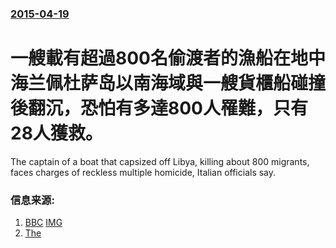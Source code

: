### [2015-04-19](/news/2015/04/19/index.md)

##### 
# 一艘載有超過800名偷渡者的漁船在地中海兰佩杜萨岛以南海域與一艘貨櫃船碰撞後翻沉，恐怕有多達800人罹難，只有28人獲救。 

The captain of a boat that capsized off Libya, killing about 800 migrants, faces charges of reckless multiple homicide, Italian officials say.


### 信息来源:

1. [BBC](http://www.bbc.com/news/world-europe-32390941) [IMG](https://ichef.bbci.co.uk/news/1024/media/images/82449000/jpg/_82449451_026846070.jpg)
2. [The](http://www.telegraph.co.uk/news/worldnews/europe/italy/11548995/Mediterranean-migrant-crisis-hits-Italy-as-EU-ministers-meet-live.html)
